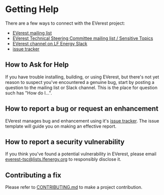 # Getting Help

There are a few ways to connect with the EVerest project:

* [EVerest mailing list](https://lists.lfenergy.org/g/everest)
* [EVerest Technical Steering Committee mailing list / Sensitive Topics](https://lists.lfenergy.org/g/everest-tsc)
* [EVerest channel on LF Energy Slack](https://slack.lfenergy.org)
* [issue tracker](https://github.com/EVerest/everest/issues)

## How to Ask for Help

If you have trouble installing, building, or using EVerest, but there's not yet reason to suspect you've encountered a genuine bug,
start by posting a question to the mailing list or Slack channel. This is the place for question such has "How do I...".

## How to report a bug or request an enhancement

EVerest manages bug and enhancement using it's [issue tracker](https://github.com/EVerest/everest/issues). The issue template will guide you on making an effective report.

## How to report a security vulnerability

If you think you've found a potential vulnerability in EVerest, please
email everest-tsc@lists.lfenergy.org to responsibly disclose it.

## Contributing a fix

Please refer to [CONTRIBUTING.md](CONTRIBUTING.md) to make a project contribution.

